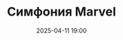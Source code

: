 ---
title: Симфония Marvel
city: Красноярск
location: Институт искусств им. Д. Хворостовского
address: ул. Ленина, 22
descriptionShort: Романтическая атмосфера музыки из известных фильмов Marvel
descriptionFull: >-
  Приглашаем зрителей насладиться романтической атмосферой музыки из известных фильмов, от которой замирают сердца.
  На концерте прозвучит музыка из фильмов «Запах женщины», «Телохранитель», «Хатико», «Титаник», «Три метра над уровнем неба» и других кинолент. Эти музыкальные киношедевры разбудят теплые воспоминания и искренние чувства, окутают атмосферой нежности и влюблённости.
eventId: 2393016
age: 12+
date: 2025-04-11 19:00
video: /videos/events/1.mp4
---